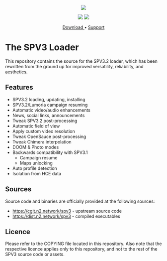 <html>
<p align="center">
<img src="https://user-images.githubusercontent.com/10241434/60400157-bf6b5380-9ba2-11e9-9c25-432e47b845b4.png">
<p>
<p align="center">
<img src="https://user-images.githubusercontent.com/10241434/61204271-5a296d80-a71f-11e9-9957-4b846d78629c.png">
<img src="https://user-images.githubusercontent.com/10241434/61204263-5564b980-a71f-11e9-8228-0d2f19c26d9e.png">
<p>
<p align="center">
<a href="https://file.n2.network/f/c1c36919f366499793fc/?dl=1"> Download
</a> • <a href="https://www.reddit.com/r/halospv3/"> Support </a>
</p>
</html>

The SPV3 Loader
===============

This repository contains the source for the SPV3.2 loader, which has
been rewritten from the ground up for improved versatility, reliability,
and aesthetics.

Features
--------

-   SPV3.2 loading, updating, installing
-   SPV3.2/Lumoria campaign resuming
-   Automatic video/audio enhancements
-   News, social links, announcements
-   Tweak SPV3.2 post-processing
-   Automatic field of view
-   Apply custom video resolution
-   Tweak OpenSauce post-processing
-   Tweak Chimera interpolation
-   DOOM & Photo modes
-   Backwards compatibility with SPV3.1
    -   Campaign resume
    -   Maps unlocking
-   Auto profile detection
-   Isolation from HCE data

Sources
-------

Source code and binaries are officially provided at the following
sources:

-   https://cgit.n2.network/spv3 - upstream source code
-   https://dist.n2.network/spv3 - compiled executables

Licence
-------

Please refer to the COPYING file located in this repository. Also note
that the respective licence applies only to this repository, and not to
the rest of the SPV3 source code or assets.
